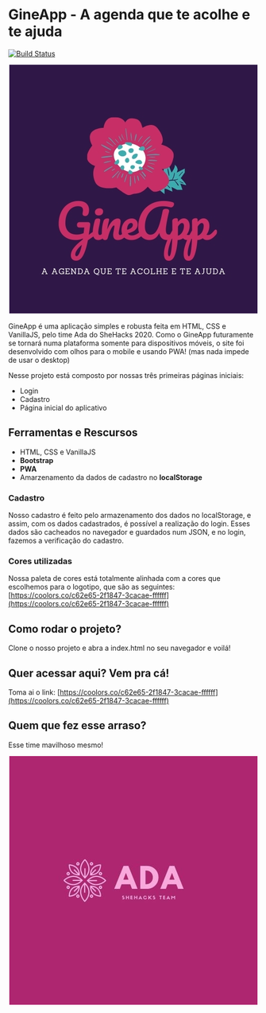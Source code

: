 # GineApp - A agenda que te acolhe e te ajuda
[![Build Status](https://travis-ci.org/joemccann/dillinger.svg?branch=master)](https://travis-ci.org/joemccann/dillinger)
<p align="center">
    <img src="./assets/images/logo/gineapp-colored.jpg">
</p>
GineApp é uma aplicação simples e robusta feita em HTML, CSS e VanillaJS, pelo time Ada do SheHacks 2020. Como o GineApp futuramente se tornará numa plataforma somente para dispositivos móveis, o site foi desenvolvido com olhos para o mobile e usando PWA! (mas nada impede de usar o desktop)

Nesse projeto está composto por nossas três primeiras páginas iniciais:
  - Login
  - Cadastro
  - Página inicial do aplicativo

## Ferramentas e Rescursos

  - HTML, CSS e VanillaJS
  - **Bootstrap**
  - **PWA**
  - Amarzenamento da dados de cadastro no **localStorage**

### Cadastro

Nosso cadastro é feito pelo armazenamento dos dados no localStorage, e assim, com os dados cadastrados, é possível a realização do login. Esses dados são cacheados no navegador e guardados num JSON, e no login, fazemos a verificação do cadastro.

### Cores utilizadas

Nossa paleta de cores está totalmente alinhada com a cores que escolhemos para o logotipo, que são as seguintes:
[https://coolors.co/c62e65-2f1847-3cacae-ffffff](https://coolors.co/c62e65-2f1847-3cacae-ffffff)

## Como rodar o projeto?
Clone o nosso projeto e abra a index.html no seu navegador e voilá!

## Quer acessar aqui? Vem pra cá!
Toma ai o link: [https://coolors.co/c62e65-2f1847-3cacae-ffffff](https://coolors.co/c62e65-2f1847-3cacae-ffffff)


## Quem que fez esse arraso?
Esse time mavilhoso mesmo!
<p align="center">
    <img src="./assets/images/logo/logo-ada.jpg">
</p>